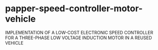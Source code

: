 # papper-speed-controller-motor-vehicle
IMPLEMENTATION OF A LOW-COST ELECTRONIC SPEED CONTROLLER FOR A THREE-PHASE LOW VOLTAGE INDUCTION MOTOR IN A REUSED VEHICLE 
